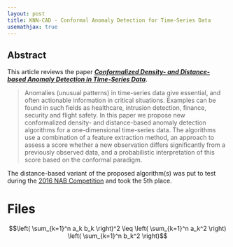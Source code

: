 ```yaml
---
layout: post
title: KNN-CAD - Conformal Anomaly Detection for Time-Series Data
usemathjax: true
---
```


## Abstract

This article reviews the paper
[***Conformalized Density- and Distance-based Anomaly Detection in Time-Series Data***](https://arxiv.org/abs/1608.04585).

>Anomalies (unusual patterns) in time-series data give essential, and often actionable information in critical situations.
Examples can be found in such fields as healthcare, intrusion detection, finance, security and flight safety.
In this paper we propose new conformalized density- and distance-based anomaly detection algorithms for a one-dimensional
time-series data. The algorithms use a combination of a feature extraction method, an approach to assess a score whether
a new observation differs significantly from a previously observed data, and a probabilistic interpretation of this score
based on the conformal paradigm.

The distance-based variant of the proposed algorithm(s) was put to test during the
[2016 NAB Competition](https://www.numenta.com/company/events/numenta-anomaly-benchmark-competition-at-ieee-wcci-2016/) 
and took the 5th place.

# Files

```math
\left( \sum_{k=1}^n a_k b_k \right)^2 \leq \left( \sum_{k=1}^n a_k^2 \right) \left( \sum_{k=1}^n b_k^2 \right)
```
